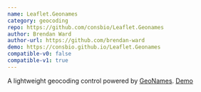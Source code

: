 ```yaml
---
name: Leaflet.Geonames
category: geocoding
repo: https://github.com/consbio/Leaflet.Geonames
author: Brendan Ward
author-url: https://github.com/brendan-ward
demo: https://consbio.github.io/Leaflet.Geonames
compatible-v0: false
compatible-v1: true
---
```


A lightweight geocoding control powered by <a href="http://www.geonames.org/">GeoNames</a>.  <a href="https://consbio.github.io/Leaflet.Geonames">Demo</a>
